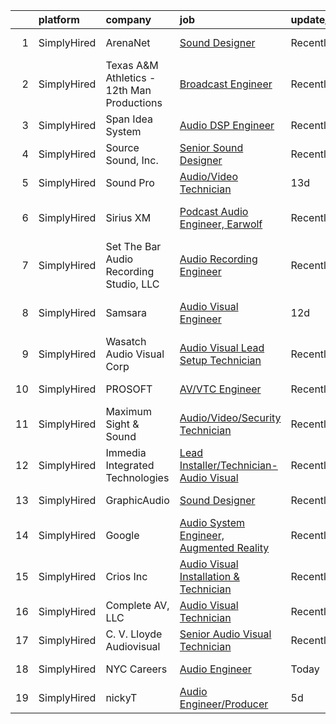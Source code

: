 

|    | platform    | company                                    | job                                                                                                                                                 | update_time   | location                 |
|---:|:------------|:-------------------------------------------|:----------------------------------------------------------------------------------------------------------------------------------------------------|:--------------|:-------------------------|
|  1 | SimplyHired | ArenaNet                                   | [Sound Designer](https://www.simplyhired.com/job/rThG5IY9IzWMAoan9hcJnI7UxDCG6Ihg__kK3_DSy7e3u3DOyW-XHQ?q=audio+engineer)                           | Recently      | Bellevue, WA             |
|  2 | SimplyHired | Texas A&M Athletics - 12th Man Productions | [Broadcast Engineer](https://www.simplyhired.com/job/FvqtjkPQOHFz7okHbknjuZGriHK1tUpOYJrYq7y5M_E_VlNyFcveLg?q=audio+engineer)                       | Recently      | College Station, TX      |
|  3 | SimplyHired | Span Idea System                           | [Audio DSP Engineer](https://www.simplyhired.com/job/bmfy3cfWUTLm6K79PEakG0oILE7x-d_QxB63zk3wXUyZFK1GRpVwDA?q=audio+engineer)                       | Recently      | Santa Clara, CA          |
|  4 | SimplyHired | Source Sound, Inc.                         | [Senior Sound Designer](https://www.simplyhired.com/job/mw3datBFZnSnzm3SFniNFlYC60OHbjYX1kgvM61bk-lO-0QBaaabnQ?q=audio+engineer)                    | Recently      | Remote                   |
|  5 | SimplyHired | Sound Pro                                  | [Audio/Video Technician](https://www.simplyhired.com/job/RqR6aDQKUkvCdHRH9BG6hpUU8tn8JJD_zGvbKSszJtP9qfAlfi3Gog?q=audio+engineer)                   | 13d           | Rapid City, SD           |
|  6 | SimplyHired | Sirius XM                                  | [Podcast Audio Engineer, Earwolf](https://www.simplyhired.com/job/yUtLxaQKE8oyt3F_scyK52s-sIJSfsX2QZl6rLS1JSxdSCFj8ZpLaA?q=audio+engineer)          | Recently      | Los Angeles, CA          |
|  7 | SimplyHired | Set The Bar Audio Recording Studio, LLC    | [Audio Recording Engineer](https://www.simplyhired.com/job/Jv3iNb_Q-ojG2ToR6FjPExUMRfsYidw0VlsYy8_vhEWpX2UI4he8aA?q=audio+engineer)                 | Recently      | Baltimore, MD            |
|  8 | SimplyHired | Samsara                                    | [Audio Visual Engineer](https://www.simplyhired.com/job/CcoVcm9p4Qd4voBLNkDEOgmfaIrkhDsDLWKTvfUfZkXr2kM48m9-cA?q=audio+engineer)                    | 12d           | San Francisco, CA        |
|  9 | SimplyHired | Wasatch Audio Visual Corp                  | [Audio Visual Lead Setup Technician](https://www.simplyhired.com/job/MdJhm_Qc2VGn7XiwRWKTmvNNcA8UmrzxZrhf9USHl9U5oe4ZPCEIqQ?q=audio+engineer)       | Recently      | Park City, UT            |
| 10 | SimplyHired | PROSOFT                                    | [AV/VTC Engineer](https://www.simplyhired.com/job/QSik0kk20YZQEej279KrlV5kncpt_8YAaN2NifKupa7EwmECKtIhmg?q=audio+engineer)                          | Recently      | Norfolk, VA              |
| 11 | SimplyHired | Maximum Sight & Sound                      | [Audio/Video/Security Technician](https://www.simplyhired.com/job/SL4Ci59fQAVp2bcOdqniEkELzpvBMZt6fM3I7i39Hk7GA95d7BOZCA?q=audio+engineer)          | Recently      | Waterloo, IA             |
| 12 | SimplyHired | Immedia Integrated Technologies            | [Lead Installer/Technician-Audio Visual](https://www.simplyhired.com/job/IL_TH2SXPlz2tOw2DDE_I22xSpEewZlkJne33ZaAXd-CmCI5oTmI_A?q=audio+engineer)   | Recently      | Scottsdale, AZ           |
| 13 | SimplyHired | GraphicAudio                               | [Sound Designer](https://www.simplyhired.com/job/Ft833UrdPnchfefehudvRLsQ8BbX9qkOnOcL12NRM-HDcvEucjcIqg?q=audio+engineer)                           | Recently      | Remote +1 location       |
| 14 | SimplyHired | Google                                     | [Audio System Engineer, Augmented Reality](https://www.simplyhired.com/job/T7lI3p3V7FfDlwqwcKxMtgqs7PpIwd1ww2vqX56UFDJMnw8f8KNtDw?q=audio+engineer) | Recently      | Mountain View, CA        |
| 15 | SimplyHired | Crios Inc                                  | [Audio Visual Installation & Technician](https://www.simplyhired.com/job/BLAxXGX7k_CrlhPxgRDBRX5aciHTCC9z_Xs_uCAzkXzUClpRd5ZdhA?q=audio+engineer)   | Recently      | San Jose, CA +1 location |
| 16 | SimplyHired | Complete AV, LLC                           | [Audio Visual Technician](https://www.simplyhired.com/job/zMCaVEufGq46J3dOSsulfp4gm3mPUxkS6bqbX2cyuaRv_e0__qOrOw?q=audio+engineer)                  | Recently      | Bedford, NH              |
| 17 | SimplyHired | C. V. Lloyde Audiovisual                   | [Senior Audio Visual Technician](https://www.simplyhired.com/job/UvhVarBdU9evFC_EQ9G25fFkTVS7AvuOLU8mcYjZCsXx7IzA4gww_g?q=audio+engineer)           | Recently      | Urbana, IL               |
| 18 | SimplyHired | NYC Careers                                | [Audio Engineer](https://www.simplyhired.com/job/8hd1Nrms_xwBTMGqjZyE8nB4zD3lPT3hIPSuhs3VFZci8o36sT_TdQ?q=audio+engineer)                           | Today         | New York, NY             |
| 19 | SimplyHired | nickyT                                     | [Audio Engineer/Producer](https://www.simplyhired.com/job/Oxqe9bZSniN_Aa-Yzs4ncPpNXkFj-M2aBl7oZAk6ExkpLOpTqgoI9A?q=audio+engineer)                  | 5d            | Remote                   |